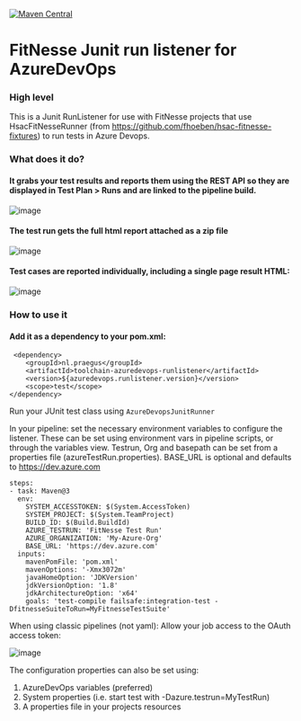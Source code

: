 [![Maven Central](https://img.shields.io/maven-central/v/nl.praegus/toolchain-azuredevops-runlistener.svg?maxAge=21600)](https://mvnrepository.com/artifact/nl.praegus/toolchain-azuredevops-runlistener)
# FitNesse Junit run listener for AzureDevOps

### High level
This is a Junit RunListener for use with FitNesse projects that use HsacFitNesseRunner (from https://github.com/fhoeben/hsac-fitnesse-fixtures) to run tests in Azure Devops.

### What does it do?
#### It grabs your test results and reports them using the REST API so they are displayed in Test Plan > Runs and are linked to the pipeline build.

![image](https://user-images.githubusercontent.com/2232710/80232242-de1c6880-8654-11ea-9577-3863912b4294.png)

#### The test run gets the full html report attached as a zip file
![image](https://user-images.githubusercontent.com/2232710/80232392-1c198c80-8655-11ea-8936-9a6b2dbedc71.png)

#### Test cases are reported individually, including a single page result HTML:
![image](https://user-images.githubusercontent.com/2232710/80232466-3eaba580-8655-11ea-840f-fbc2d9fc2f5b.png)

### How to use it
#### Add it as a dependency to your pom.xml:
```
 <dependency>
    <groupId>nl.praegus</groupId>
    <artifactId>toolchain-azuredevops-runlistener</artifactId>
    <version>${azuredevops.runlistener.version}</version>
    <scope>test</scope>
</dependency>
```
Run your JUnit test class using `AzureDevopsJunitRunner`

In your pipeline: set the necessary environment variables to configure the listener.
These can be set using environment vars in pipeline scripts, or through the variables view. Testrun, Org and basepath 
can be set from a properties file (azureTestRun.properties). BASE_URL is optional and defaults to https://dev.azure.com
``` 
steps:
- task: Maven@3
  env:
    SYSTEM_ACCESSTOKEN: $(System.AccessToken)
    SYSTEM_PROJECT: $(System.TeamProject)
    BUILD_ID: $(Build.BuildId)
    AZURE_TESTRUN: 'FitNesse Test Run'
    AZURE_ORGANIZATION: 'My-Azure-Org'
    BASE_URL: 'https://dev.azure.com'
  inputs:
    mavenPomFile: 'pom.xml'
    mavenOptions: '-Xmx3072m'
    javaHomeOption: 'JDKVersion'
    jdkVersionOption: '1.8'
    jdkArchitectureOption: 'x64'
    goals: 'test-compile failsafe:integration-test -DfitnesseSuiteToRun=MyFitnesseTestSuite'
```

When using classic pipelines (not yaml): Allow your job access to the OAuth access token:

![image](https://user-images.githubusercontent.com/2232710/91286399-b36f2780-e78e-11ea-9dcf-85307e2b5092.png)

The configuration properties can also be set using:
1. AzureDevOps variables (preferred)
2. System properties (i.e. start test with -Dazure.testrun=MyTestRun)
3. A properties file in your projects resources

